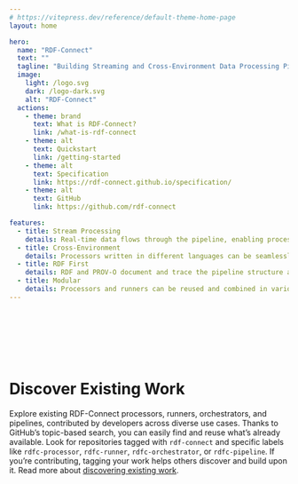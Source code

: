 ```yaml
---
# https://vitepress.dev/reference/default-theme-home-page
layout: home

hero:
  name: "RDF-Connect"
  text: ""
  tagline: "Building Streaming and Cross-Environment Data Processing Pipelines with RDF-Connect"
  image:
    light: /logo.svg
    dark: /logo-dark.svg
    alt: "RDF-Connect"
  actions:
    - theme: brand
      text: What is RDF-Connect?
      link: /what-is-rdf-connect
    - theme: alt
      text: Quickstart
      link: /getting-started
    - theme: alt
      text: Specification
      link: https://rdf-connect.github.io/specification/
    - theme: alt
      text: GitHub
      link: https://github.com/rdf-connect

features:
  - title: Stream Processing
    details: Real-time data flows through the pipeline, enabling processors to handle incoming data promptly.
  - title: Cross-Environment
    details: Processors written in different languages can be seamlessly integrated into the same pipeline.
  - title: RDF First
    details: RDF and PROV-O document and trace the pipeline structure and execution, thereby enhancing transparency and reproducibility.
  - title: Modular
    details: Processors and runners can be reused and combined in various ways, allowing for flexible pipeline configurations.
---
```


<div style="margin-top: 10em;"></div>

# Discover Existing Work

Explore existing RDF-Connect processors, runners, orchestrators, and pipelines, contributed by developers across diverse use cases.
Thanks to GitHub’s topic-based search, you can easily find and reuse what’s already available.
Look for repositories tagged with `rdf-connect` and specific labels like `rdfc-processor`, `rdfc-runner`, `rdfc-orchestrator`, or `rdfc-pipeline`.
If you’re contributing, tagging your work helps others discover and build upon it.
Read more about [discovering existing work](./discover-existing-work).

<!--@include: ./parts/component-discovery.md-->
